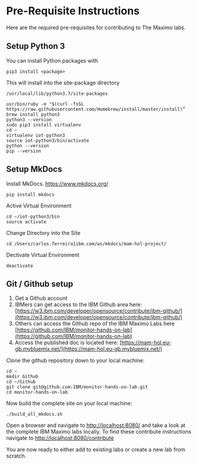 # Pre-Requisite Instructions

Here are the required pre-requisites for contributing to The Maximo labs.

## Setup Python 3

You can install Python packages with

    pip3 install <package>

This will install into the site-package directory

    /usr/local/lib/python3.7/site-packages
    
    usr/bin/ruby -e "$(curl -fsSL https://raw.githubusercontent.com/Homebrew/install/master/install)”
    brew install python3
    python3 --version
    sudo pip3 install virtualenv
    cd ~
    virtualenv iot-python3
    source iot-python3/bin/activate
    python --version
    pip --version

## Setup MkDocs

Install MkDocs. https://www.mkdocs.org/

    pip install mkdocs

Active Virtual Environment 
 
    cd ~/iot-python3/bin
    source activate
   
Change Directory into the Site
   
    cd /Users/carlos.ferreira1ibm.com/ws/mkdocs/mam-hol-project/

Dectivate Virtual Environment 

    deactivate

## Git / Github setup

1. Get a Github account
2. IBMers can get access to the IBM Github area here:<br>
[https://w3.ibm.com/developer/opensource/contribute/ibm-github/](https://w3.ibm.com/developer/opensource/contribute/ibm-github/)
3. Others can access the Github repo of the IBM Maximo Labs here [https://github.com/IBM/monitor-hands-on-lab](https://github.com/IBM/monitor-hands-on-lab)
4. Access the published doc is located here: [https://mam-hol.eu-gb.mybluemix.net/](https://mam-hol.eu-gb.mybluemix.net/)

Clone the github repository down to your local machine:

    cd ~
    mkdir Github
    cd ~/Github
    git clone git@github.com:IBM/monitor-hands-on-lab.git
    cd monitor-hands-on-lab

Now build the complete site on your local machine:

    ./build_all_mkdocs.sh
    
Open a browser and navigate to [http://localhost:8080/](http://localhost:8080/) and take a look at the complete IBM Maximo labs locally.
To find these contribute instructions navigate to [http://localhost:8080/contribute](http://localhost:8080/contribute)

You are now ready to either add to existing labs or create a new lab from scratch.